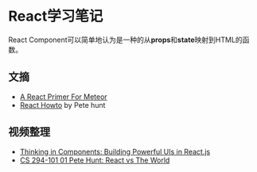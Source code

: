 # React学习笔记

React Component可以简单地认为是一种的从**props**和**state**映射到HTML的函数。

## 文摘
* [A React Primer For Meteor](https://www.discovermeteor.com/blog/react-for-meteor/)
* [React Howto](https://github.com/petehunt/react-howto) by Pete hunt



## 视频整理

* [Thinking in Components: Building Powerful UIs in React.js](https://www.youtube.com/watch?v=xSGuffp0o6E)
* [CS 294-101 01 Pete Hunt: React vs The World](https://www.youtube.com/watch?v=MC376f3QWYw)
